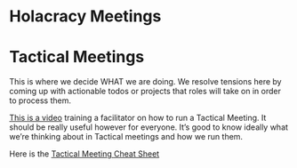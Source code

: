 # Holacracy Meetings

# Tactical Meetings
This is where we decide WHAT we are doing. We resolve tensions here by coming up with actionable todos or projects that roles will take on in order to process them.

[This is a video](https://vimeo.com/94227060) training a facilitator on how to run a Tactical Meeting. It should be really useful however for everyone. It’s good to know ideally what we’re thinking about in Tactical meetings and how we run them.

Here is the [Tactical Meeting Cheat Sheet](https://drive.google.com/open?id=0B603F2WUOtLJb1VsR1NucW9mUkk)

